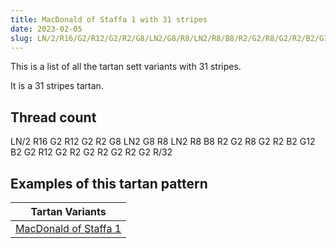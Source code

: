 ```yaml
---
title: MacDonald of Staffa 1 with 31 stripes
date: 2023-02-05
slug: LN/2/R16/G2/R12/G2/R2/G8/LN2/G8/R8/LN2/R8/B8/R2/G2/R8/G2/R2/B2/G12/B2/G2/R12/G2/R2/G2/R2/G2/R2/G2/R/32
---
```

This is a list of all the tartan sett variants with 31 stripes.

It is a 31 stripes tartan.


## Thread count
LN/2 R16 G2 R12 G2 R2 G8 LN2 G8 R8 LN2 R8 B8 R2 G2 R8 G2 R2 B2 G12 B2 G2 R12 G2 R2 G2 R2 G2 R2 G2 R/32

## Examples of this tartan pattern

| Tartan Variants |
|---------------|
| [MacDonald of Staffa 1](/variants/ln/2/r16/g2/r12/g2/r2/g8/ln2/g8/r8/ln2/r8/b8/r2/g2/r8/g2/r2/b2/g12/b2/g2/r12/g2/r2/g2/r2/g2/r2/g2/r/32-b304080-g008000-lne0e0e0-rc00000)||
